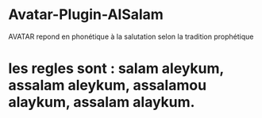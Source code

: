 # Avatar-Plugin-AlSalam
AVATAR repond en phonétique à la salutation selon la tradition prophétique

# les regles sont : salam aleykum, assalam aleykum, assalamou alaykum, assalam alaykum.
